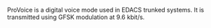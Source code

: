 ProVoice is a digital voice mode used in EDACS trunked systems. It is transmitted using GFSK modulation at 9.6 kbit/s.